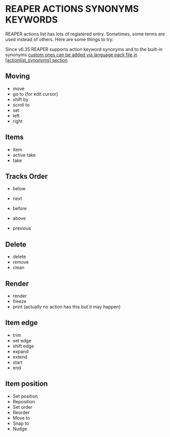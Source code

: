 # REAPER ACTIONS SYNONYMS KEYWORDS

REAPER actions list has lots of registered entry. Sometimes, some terms are used instead of others. Here are some things to try:


Since v6.35 REAPER supports action keyword synonyms and to the built-in synonyms [custom ones can be added via language pack file in [actionlist_synonyms] section](https://forum.cockos.com/showpost.php?p=2507351&postcount=16)

## Moving

* move
* go to (for edit cursor)
* shift by
* scroll to
* set
* left
* right

## Items

* item
* active take
* take

## Tracks Order

* below
* next

* before
* above
* previous

## Delete

* delete
* remove
* clean

## Render

* render
* freeze
* print (actually no action has this but it may happen)

## Item edge

* trim
* set edge
* shift edge
* expand
* extend
* start
* end

## Item position

* Set position
* Reposition
* Set order
* Reorder
* Move to
* Snap to
* Nudge
